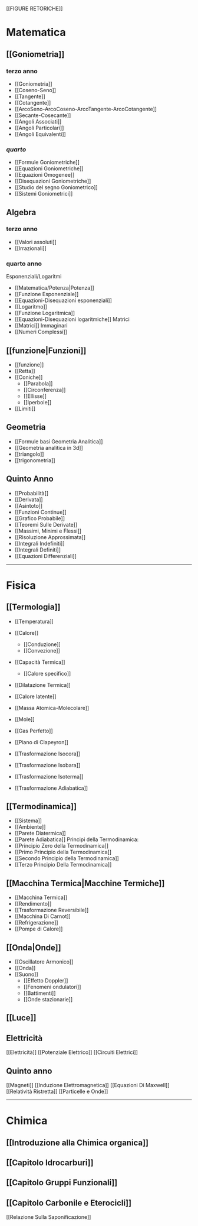 [[FIGURE RETORICHE]]
# __Matematica__
## [[Goniometria]] 
### terzo anno
- [[Goniometria]] 
- [[Coseno-Seno]]  
- [[Tangente]]
- [[Cotangente]]
- [[ArcoSeno-ArcoCoseno-ArcoTangente-ArcoCotangente]]
- [[Secante-Cosecante]] 
- [[Angoli Associati]]
- [[Angoli Particolari]]
- [[Angoli Equivalenti]]
### _quarto_
- [[Formule Goniometriche]] 
- [[Equazioni Goniometriche]] 
- [[Equazioni Omogenee]] 
- [[Disequazioni Goniometriche]] 
- [[Studio del segno Goniometrico]]
- [[Sistemi Goniometrici]]
## Algebra
### terzo anno
- [[Valori assoluti]] 
- [[Irrazionali]]
### quarto anno
Esponenziali/Logaritmi
- [[Matematica/Potenza|Potenza]]
- [[Funzione Esponenziale]] 
- [[Equazioni-Disequazioni esponenziali]] 
- [[Logaritmo]] 
- [[Funzione Logaritmica]] 
- [[Equazioni-Disequazioni logaritmiche]] 
Matrici
- [[Matrici]]
Immaginari 
- [[Numeri Complessi]]
## [[funzione|Funzioni]] 
- [[funzione]] 
- [[Retta]] 
- [[Coniche]] 
	- [[Parabola]] 
	- [[Circonferenza]] 
	- [[Ellisse]] 
	- [[Iperbole]] 
- [[Limiti]]
## Geometria
- [[Formule basi Geometria Analitica]] 
- [[Geometria analitica in 3d]]
- [[triangolo]] 
- [[trigonometria]]
## Quinto Anno
- [[Probabilità]]
- [[Derivata]]
- [[Asintoto]]
- [[Funzioni Continue]]
- [[Grafico Probabile]]
- [[Teoremi Sulle Derivate]]
- [[Massimi, Minimi e Flessi]]
- [[Risoluzione Approssimata]]
- [[Integrali Indefiniti]]
- [[Integrali Definiti]]
- [[Equazioni Differenziali]]
---
# __Fisica__
## [[Termologia]] 
- [[Temperatura]] 
- [[Calore]]
	- [[Conduzione]]
	- [[Convezione]]
- [[Capacità Termica]]
	- [[Calore specifico]]
- [[Dilatazione Termica]]
- [[Calore latente]]
- [[Massa Atomica-Molecolare]]
- [[Mole]]
- [[Gas Perfetto]]
- [[Piano di Clapeyron]]

- [[Trasformazione Isocora]] 
- [[Trasformazione Isobara]] 
- [[Trasformazione Isoterma]] 
- [[Trasformazione Adiabatica]] 
## [[Termodinamica]]
- [[Sistema]]
- [[Ambiente]]
- [[Parete Diatermica]]
- [[Parete Adiabatica]]
Principi della Termodinamica:
- [[Principio Zero della Termodinamica]]
- [[Primo Principio della Termodinamica]]
- [[Secondo Principio della Termodinamica]]
- [[Terzo Principio Della Termodinamica]] 

## [[Macchina Termica|Macchine Termiche]] 
- [[Macchina Termica]] 
- [[Rendimento]]
- [[Trasformazione Reversibile]]
- [[Macchina Di Carnot]]
- [[Refrigerazione]]
- [[Pompe di Calore]]

## [[Onda|Onde]] 
- [[Oscillatore Armonico]] 
- [[Onda]] 
- [[Suono]] 
	-  [[Effetto Doppler]]
	- [[Fenomeni ondulatori]]
	- [[Battimenti]]
	- [[Onde stazionarie]]

## [[Luce]] 

## **Elettricità**
[[Elettricità]]
[[Potenziale Elettrico]]
[[Circuiti Elettrici]]

## **Quinto anno**
[[Magneti]]
[[Induzione Elettromagnetica]]
[[Equazioni Di Maxwell]]
[[Relatività Ristretta]]
[[Particelle e Onde]]

---
# **Chimica**
## [[Introduzione alla Chimica organica]]

## [[Capitolo Idrocarburi]]

## [[Capitolo Gruppi Funzionali]]

## [[Capitolo Carbonile e Eterocicli]]

[[Relazione Sulla Saponificazione]]
